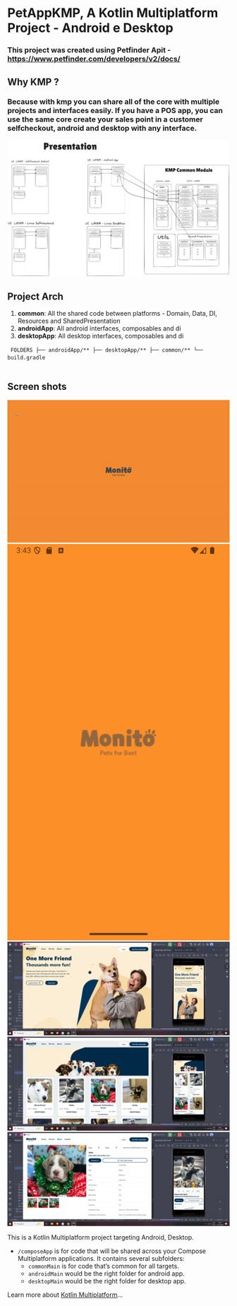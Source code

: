 # PetAppKMP, A Kotlin Multiplatform Project - Android e Desktop
### This project was created using Petfinder Apit - https://www.petfinder.com/developers/v2/docs/


## Why KMP ?
### Because with kmp you can share all of the core with multiple projects and interfaces easily. If you have a POS app, you can use the same core create your sales point in a customer selfcheckout, android and desktop with any interface.
![Project Architecture](screenshot/kmp_arch.png)

## Project Arch
1. **common**: All the shared code between platforms - Domain, Data, DI, Resources and SharedPresentation
2. **androidApp**: All android interfaces, composables and di
3. **desktopApp**: All desktop interfaces, composables and di

<code> FOLDERS
  ├── androidApp/**
  ├── desktopApp/**
  ├── common/**
  └── build.gradle  
</code>

## Screen shots
![SplashDesktop](screenshot/desktop_splash.gif)
![SplashMobile](screenshot/mobile_splash.gif)
![Home](screenshot/home.png)<br>
![PetList](screenshot/petlist.png)<br>
![PetDetails](screenshot/petdetail.png)<br>



This is a Kotlin Multiplatform project targeting Android,  Desktop.

* `/composeApp` is for code that will be shared across your Compose Multiplatform applications.
  It contains several subfolders:
  - `commonMain` is for code that’s common for all targets. 
  - `androidMain` would be the right folder for android app.
  - `desktopMain` would be the right folder for desktop app.

Learn more about [Kotlin Multiplatform](https://www.jetbrains.com/help/kotlin-multiplatform-dev/get-started.html)…